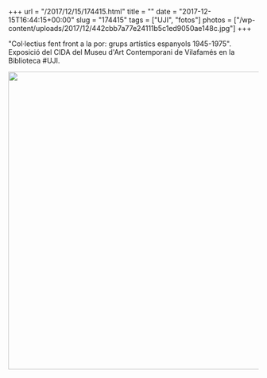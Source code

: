+++
url = "/2017/12/15/174415.html"
title = ""
date = "2017-12-15T16:44:15+00:00"
slug = "174415"
tags = ["UJI", "fotos"]
photos = ["/wp-content/uploads/2017/12/442cbb7a77e24111b5c1ed9050ae148c.jpg"]
+++

"Col·lectius fent front a la por: grups artístics espanyols 1945-1975". Exposició del CIDA del Museu d'Art Contemporani de Vilafamés en la Biblioteca #UJI.

<img src="/wp-content/uploads/2017/12/442cbb7a77e24111b5c1ed9050ae148c.jpg" width="600" height="600" />
